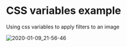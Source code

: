 # СSS variables example

Using css variables to apply filters to an image

![2020-01-09_21-56-46](https://user-images.githubusercontent.com/8803103/72096366-1e1c4180-332b-11ea-8147-5f8f7b221139.png)

